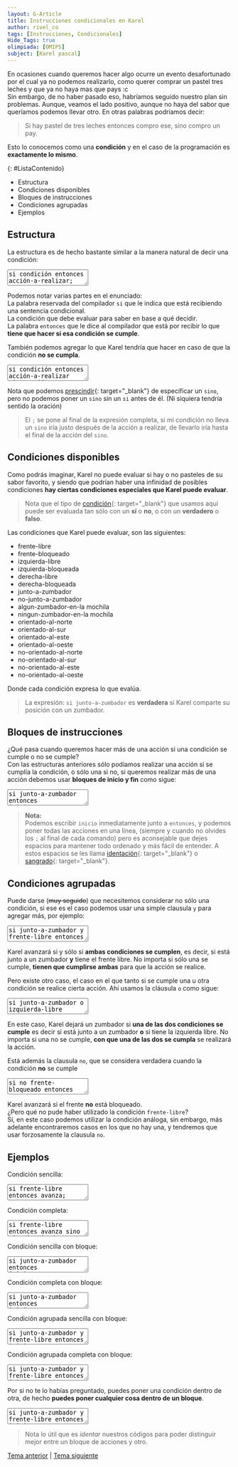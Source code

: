 ```yaml
---
layout: G-Article
title: Instrucciones condicionales en Karel
author: rivel_co
tags: [Instrucciones, Condicionales]
Hide_Tags: true
olimpiada: [OMIPS]
subject: [Karel pascal]
---
```


En ocasiones cuando queremos hacer algo ocurre un evento desafortunado por el cual ya no podemos realizarlo, como querer comprar un pastel tres leches y que ya no haya mas que pays <span>:c</span> <br>
Sin embargo, de no haber pasado eso, habríamos seguido nuestro plan sin problemas. Aunque, veamos el lado positivo, aunque no haya del sabor que queríamos podemos llevar otro.	En otras palabras podríamos decir:

> Si hay pastel de tres leches entonces compro ese, sino compro un pay.

Esto lo conocemos como una **condición** y en el caso de la programación es **exactamente lo mismo**.

{: #ListaContenido}
- Estructura
- Condiciones disponibles
- Bloques de instrucciones
- Condiciones agrupadas
- Ejemplos

## Estructura

La estructura es de hecho bastante similar a la manera natural de decir una condición:

<textarea class="output">
si condición entonces acción-a-realizar;</textarea>

Podemos notar varias partes en el enunciado: <br>
La palabra reservada del compilador `si` que le indica que está recibiendo una sentencia condicional. <br>
La condición que debe evaluar para saber en base a qué decidir. <br>
La palabra `entonces` que le dice al compilador que está por recibir lo que **tiene que hacer si esa condición se cumple**.

También podemos agregar lo que Karel tendría que hacer en caso de que la condición **no se cumpla**.

<textarea class="output">
si condición entonces acción-a-realizar sino acción-alternativa;</textarea>

Nota que podemos [prescindir](http://dle.rae.es/?id=U5RdD3G){: target="_blank"} de especificar un `sino`, pero no podemos poner un `sino` sin un `si` antes de él. (<span>Ni siquiera tendría sentido la oración</span>)

> El `;` se pone al final de la expresión completa, si mi condición no lleva un `sino` iría justo después de la acción a realizar, de llevarlo iría hasta el final de la acción del `sino`.

## Condiciones disponibles

Como podrás imaginar, Karel no puede evaluar si hay o no pasteles de su sabor favorito, y siendo que podrían haber una infinidad de posibles condiciones **hay ciertas condiciones especiales que Karel puede evaluar**.

> Nota que el tipo de [condición](http://dle.rae.es/?id=ABisSB6#17It2n4){: target="_blank"} que usamos aquí puede ser evaluada tan sólo con un **sí** o **no**, o con un **verdadero** o **falso**.

Las condiciones que Karel puede evaluar, son las siguientes:

- frente-libre
- frente-bloqueado
- izquierda-libre
- izquierda-bloqueada
- derecha-libre
- derecha-bloqueada
- junto-a-zumbador
- no-junto-a-zumbador
- algun-zumbador-en-la mochila
- ningun-zumbador-en-la mochila
- orientado-al-norte
- orientado-al-sur
- orientado-al-este
- orientado-al-oeste
- no-orientado-al-norte
- no-orientado-al-sur
- no-orientado-al-este
- no-orientado-al-oeste

Donde cada condición expresa lo que evalúa.

> La expresión: `si junto-a-zumbador` es **verdadera** si Karel comparte su posición con un zumbador.

## Bloques de instrucciones

<span>¿Qué pasa cuando queremos hacer más de una acción si una condición se cumple o no se cumple?</span> <br>
Con las estructuras anteriores sólo podíamos realizar una acción si se cumplía la condición, o sólo una si no, si queremos realizar más de una acción debemos usar **bloques de inicio y fin** como sigue:

<textarea class="output">
si junto-a-zumbador entonces
inicio
	acción;
	acción;
	...
fin;</textarea>

> **Nota:**<br>
> Podemos escribir `inicio` inmediatamente junto a `entonces`, y podemos poner todas las acciones en una línea, (<span>siempre y cuando no olvides los `;` al final de cada comando</span>) pero es aconsejable que dejes espacios para mantener todo ordenado y más fácil de entender. A estos espacios se les llama [identación](https://es.wikipedia.org/wiki/Indentaci%C3%B3n){: target="_blank"} o [sangrado](http://dle.rae.es/?id=XCq62r8#LTED7NG){: target="_blank"}.

## Condiciones agrupadas

Puede darse (<s>muy seguido</s>) que necesitemos considerar no sólo una condición, si ese es el caso podemos usar una simple clausula `y` para agregar más, por ejemplo:

<textarea class="karelp">
si junto-a-zumbador y frente-libre entonces avanza;</textarea>

Karel avanzará si y sólo si **ambas condiciones se cumplen**, es decir, si está junto a un zumbador **y** tiene el frente libre. No importa si sólo una se cumple, **tienen que cumplirse ambas** para que la acción se realice.

Pero existe otro caso, el caso en el que tanto si se cumple una u otra condición se realice cierta acción. Ahí usamos la cláusula `o` como sigue:

<textarea class="karelp">
si junto-a-zumbador o izquierda-libre entonces deja-zumbador;</textarea>

En este caso, Karel dejará un zumbador si **una de las dos condiciones se cumple** es decir si está junto a un zumbador **o** si tiene la izquierda libre. No importa si una no se cumple, **con que una de las dos se cumpla** se realizará la acción.

Está además la clausula `no`, que se considera verdadera cuando la condición **no** se cumple

<textarea class="karelp">
si no frente-bloqueado entonces avanza;</textarea>

Karel avanzará si el frente **no** está bloqueado.<br>
<span>¿Pero qué no pude haber utilizado la condición `frente-libre`?</span><br>
Sí, en este caso podemos utilizar la condición análoga, sin embargo, más adelante encontraremos casos en los que no hay una, y tendremos que usar forzosamente la clausula `no`.

## Ejemplos

Condición sencilla:

<textarea class="karelp">
si frente-libre entonces avanza;</textarea>

Condición completa:

<textarea class="karelp">
si frente-libre entonces avanza sino gira-izquierda;</textarea>

Condición sencilla con bloque:

<textarea class="karelp">
si junto-a-zumbador entonces
inicio
	coge-zumbador;
	gira-izquierda;
fin;</textarea>

Condición completa con bloque:

<textarea class="karelp">
si junto-a-zumbador entonces
inicio
	coge-zumbador;
	gira-izquierda;
fin sino
	inicio
		gira-izquierda;
		apagate
	fin;</textarea>

Condición agrupada sencilla con bloque:

<textarea class="karelp">
si junto-a-zumbador y frente-libre entonces
inicio
	coge-zumbador;
	avanza;
fin;</textarea>

Condición agrupada completa con bloque:

<textarea class="karelp">
si junto-a-zumbador y frente-libre entonces
inicio
	coge-zumbador;
	avanza;
fin sino 
	inicio
		deja-zumbador;
		apagate;
	fin;</textarea>

Por si no te lo habías preguntado, puedes poner una condición dentro de otra, de hecho **puedes poner cualquier cosa dentro de un bloque**.

<textarea class="karelp">
si junto-a-zumbador y frente-libre entonces
inicio
	coge-zumbador;
	avanza;
fin sino 
	inicio
		si frente-bloqueado entonces avanza;
		apagate;
	fin;</textarea>

> Nota lo útil que es *identar* nuestros códigos para poder distinguir mejor entre un bloque de acciones y otro.

<div class="Nav">
	<a href="{{ site.baseurl }}/Karel/Instrucciones/Lineales/" title="Instrucciones lineales &vert; #iP Code">Tema anterior</a> | <a href="{{ site.baseurl }}/Karel/Instrucciones/Ciclicas/" title="Instrucciones cíclicas &vert; #iP Code">Tema siguiente</a>
</div>